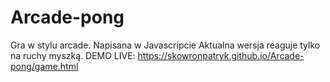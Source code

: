 # Arcade-pong
Gra w stylu arcade. Napisana w Javascripcie
Aktualna wersja reaguje tylko na ruchy myszką.
DEMO LIVE: https://skowronpatryk.github.io/Arcade-pong/game.html
